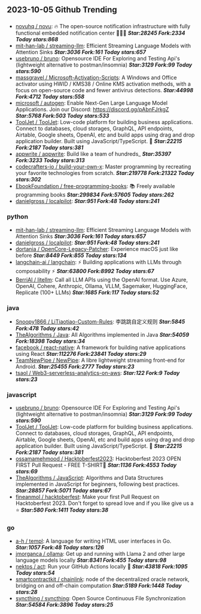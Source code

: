## 2023-10-05 Github Trending

### 
* [novuhq / novu](https://github.com/novuhq/novu): 🔥 The open-source notification infrastructure with fully functional embedded notification center 🚀🚀🚀 ***Star:28245 Fork:2334 Today stars:868***
* [mit-han-lab / streaming-llm](https://github.com/mit-han-lab/streaming-llm): Efficient Streaming Language Models with Attention Sinks ***Star:3036 Fork:161 Today stars:657***
* [usebruno / bruno](https://github.com/usebruno/bruno): Opensource IDE For Exploring and Testing Api's (lightweight alternative to postman/insomnia) ***Star:3129 Fork:99 Today stars:590***
* [massgravel / Microsoft-Activation-Scripts](https://github.com/massgravel/Microsoft-Activation-Scripts): A Windows and Office activator using HWID / KMS38 / Online KMS activation methods, with a focus on open-source code and fewer antivirus detections. ***Star:44998 Fork:4712 Today stars:558***
* [microsoft / autogen](https://github.com/microsoft/autogen): Enable Next-Gen Large Language Model Applications. Join our Discord: https://discord.gg/pAbnFJrkgZ ***Star:5768 Fork:503 Today stars:533***
* [ToolJet / ToolJet](https://github.com/ToolJet/ToolJet): Low-code platform for building business applications. Connect to databases, cloud storages, GraphQL, API endpoints, Airtable, Google sheets, OpenAI, etc and build apps using drag and drop application builder. Built using JavaScript/TypeScript. 🚀 ***Star:22215 Fork:2187 Today stars:381***
* [appwrite / appwrite](https://github.com/appwrite/appwrite): Build like a team of hundreds_ ***Star:35397 Fork:3233 Today stars:313***
* [codecrafters-io / build-your-own-x](https://github.com/codecrafters-io/build-your-own-x): Master programming by recreating your favorite technologies from scratch. ***Star:219778 Fork:21322 Today stars:302***
* [EbookFoundation / free-programming-books](https://github.com/EbookFoundation/free-programming-books): 📚 Freely available programming books ***Star:299834 Fork:57605 Today stars:262***
* [danielgross / localpilot](https://github.com/danielgross/localpilot):  ***Star:951 Fork:48 Today stars:241***

### python
* [mit-han-lab / streaming-llm](https://github.com/mit-han-lab/streaming-llm): Efficient Streaming Language Models with Attention Sinks ***Star:3036 Fork:161 Today stars:657***
* [danielgross / localpilot](https://github.com/danielgross/localpilot):  ***Star:951 Fork:48 Today stars:241***
* [dortania / OpenCore-Legacy-Patcher](https://github.com/dortania/OpenCore-Legacy-Patcher): Experience macOS just like before ***Star:8449 Fork:855 Today stars:134***
* [langchain-ai / langchain](https://github.com/langchain-ai/langchain): ⚡ Building applications with LLMs through composability ⚡ ***Star:63800 Fork:8992 Today stars:67***
* [BerriAI / litellm](https://github.com/BerriAI/litellm): Call all LLM APIs using the OpenAI format. Use Azure, OpenAI, Cohere, Anthropic, Ollama, VLLM, Sagemaker, HuggingFace, Replicate (100+ LLMs) ***Star:1685 Fork:117 Today stars:52***

### java
* [Snoopy1866 / LiTiaotiao-Custom-Rules](https://github.com/Snoopy1866/LiTiaotiao-Custom-Rules): 李跳跳自定义规则 ***Star:5845 Fork:478 Today stars:42***
* [TheAlgorithms / Java](https://github.com/TheAlgorithms/Java): All Algorithms implemented in Java ***Star:54059 Fork:18398 Today stars:34***
* [facebook / react-native](https://github.com/facebook/react-native): A framework for building native applications using React ***Star:112276 Fork:23841 Today stars:29***
* [TeamNewPipe / NewPipe](https://github.com/TeamNewPipe/NewPipe): A libre lightweight streaming front-end for Android. ***Star:25455 Fork:2777 Today stars:23***
* [tsaol / Web3-serverless-analytics-on-aws](https://github.com/tsaol/Web3-serverless-analytics-on-aws):  ***Star:122 Fork:9 Today stars:23***

### javascript
* [usebruno / bruno](https://github.com/usebruno/bruno): Opensource IDE For Exploring and Testing Api's (lightweight alternative to postman/insomnia) ***Star:3129 Fork:99 Today stars:590***
* [ToolJet / ToolJet](https://github.com/ToolJet/ToolJet): Low-code platform for building business applications. Connect to databases, cloud storages, GraphQL, API endpoints, Airtable, Google sheets, OpenAI, etc and build apps using drag and drop application builder. Built using JavaScript/TypeScript. 🚀 ***Star:22215 Fork:2187 Today stars:381***
* [ossamamehmood / Hacktoberfest2023](https://github.com/ossamamehmood/Hacktoberfest2023): Hacktoberfest 2023 OPEN FIRST Pull Request - FREE T-SHIRT🎉 ***Star:1136 Fork:4553 Today stars:69***
* [TheAlgorithms / JavaScript](https://github.com/TheAlgorithms/JavaScript): Algorithms and Data Structures implemented in JavaScript for beginners, following best practices. ***Star:28857 Fork:5071 Today stars:67***
* [fineanmol / hacktoberfest](https://github.com/fineanmol/hacktoberfest): Make your first Pull Request on Hacktoberfest 2023. Don't forget to spread love and if you like give us a ⭐️ ***Star:580 Fork:1411 Today stars:38***

### go
* [a-h / templ](https://github.com/a-h/templ): A language for writing HTML user interfaces in Go. ***Star:1057 Fork:48 Today stars:126***
* [jmorganca / ollama](https://github.com/jmorganca/ollama): Get up and running with Llama 2 and other large language models locally ***Star:8341 Fork:455 Today stars:98***
* [nektos / act](https://github.com/nektos/act): Run your GitHub Actions locally 🚀 ***Star:43818 Fork:1095 Today stars:54***
* [smartcontractkit / chainlink](https://github.com/smartcontractkit/chainlink): node of the decentralized oracle network, bridging on and off-chain computation ***Star:5189 Fork:1448 Today stars:28***
* [syncthing / syncthing](https://github.com/syncthing/syncthing): Open Source Continuous File Synchronization ***Star:54584 Fork:3896 Today stars:25***
